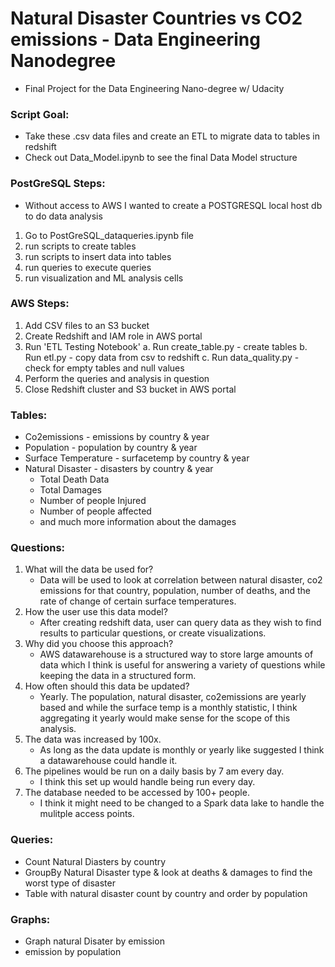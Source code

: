 # Natural Disaster Countries vs CO2 emissions - Data Engineering Nanodegree
- Final Project for the Data Engineering Nano-degree w/ Udacity

### Script Goal: 
- Take these .csv data files and create an ETL to migrate data to tables in redshift 
- Check out Data_Model.ipynb to see the final Data Model structure

### PostGreSQL Steps: 
- Without access to AWS I wanted to create a POSTGRESQL local host db to do data analysis
1. Go to PostGreSQL_dataqueries.ipynb file 
2. run scripts to create tables
3. run scripts to insert data into tables 
4. run queries to execute queries 
5. run visualization and ML analysis cells

### AWS Steps: 
1. Add CSV files to an S3 bucket
1. Create Redshift and IAM role in AWS portal
2. Run 'ETL Testing Notebook'
    a. Run create_table.py - create tables
    b. Run etl.py - copy data from csv to redshift
    c. Run data_quality.py - check for empty tables and null values 
3. Perform the queries and analysis in question 
4. Close Redshift cluster and S3 bucket in AWS portal

### Tables: 
- Co2emissions - emissions by country & year 
- Population - population by country & year 
- Surface Temperature - surfacetemp by country & year 
- Natural Disaster - disasters by country & year 
    - Total Death Data 
    - Total Damages
    - Number of people Injured 
    - Number of people affected
    - and much more information about the damages 

### Questions: 
1. What will the data be used for? 
    - Data will be used to look at correlation between natural disaster, co2 emissions for that country, population, number of deaths, and the rate of change of certain surface temperatures. 
2. How the user use this data model?
    - After creating redshift data, user can query data as they wish to find results to particular questions, or create visualizations. 
3. Why did you choose this approach? 
    - AWS datawarehouse is a structured way to store large amounts of data which I think is useful for answering a variety of questions while keeping the data in a structured form. 
4. How often should this data be updated? 
    - Yearly. The population, natural disaster, co2emissions are yearly based and while the surface temp is a monthly statistic, I think aggregating it yearly would make sense for the scope of this analysis.  
5. The data was increased by 100x.
    - As long as the data update is monthly or yearly like suggested I think a datawarehouse could handle it. 
6. The pipelines would be run on a daily basis by 7 am every day.
    - I think this set up would handle being run every day. 
7. The database needed to be accessed by 100+ people. 
    - I think it might need to be changed to a Spark data lake to handle the mulitple access points. 

### Queries: 
- Count Natural Diasters by country
- GroupBy Natural Disaster type & look at deaths & damages to find the worst type of disaster 
- Table with natural disaster count by country and order by population 

### Graphs: 
- Graph natural Disater by emission
- emission by population 

